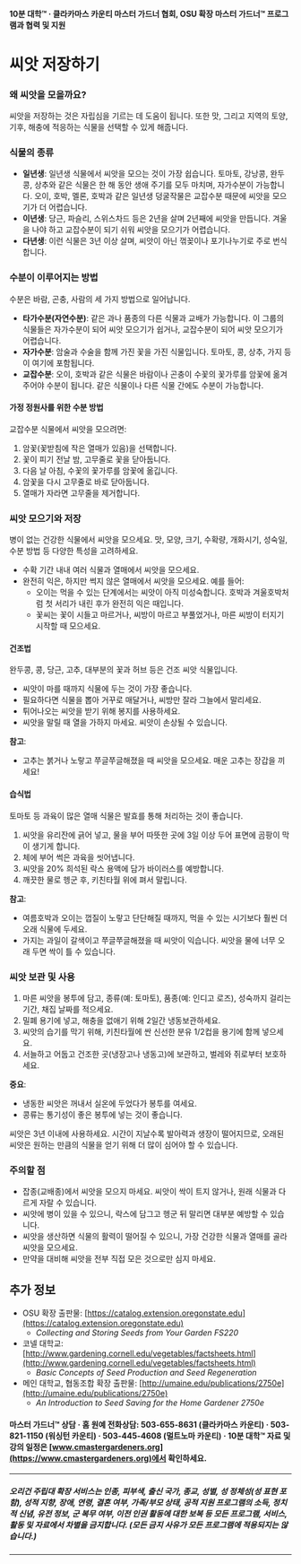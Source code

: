 #### 10분 대학™ · 클라카마스 카운티 마스터 가드너 협회, OSU 확장 마스터 가드너™ 프로그램과 협력 및 지원

# 씨앗 저장하기

### 왜 씨앗을 모을까요?
씨앗을 저장하는 것은 자립심을 기르는 데 도움이 됩니다. 또한 맛, 그리고 지역의 토양, 기후, 해충에 적응하는 식물을 선택할 수 있게 해줍니다.

### 식물의 종류

- **일년생**: 일년생 식물에서 씨앗을 모으는 것이 가장 쉽습니다. 토마토, 강낭콩, 완두콩, 상추와 같은 식물은 한 해 동안 생애 주기를 모두 마치며, 자가수분이 가능합니다. 오이, 호박, 멜론, 호박과 같은 일년생 덩굴작물은 교잡수분 때문에 씨앗을 모으기가 더 어렵습니다.
- **이년생**: 당근, 파슬리, 스위스차드 등은 2년을 살며 2년째에 씨앗을 만듭니다. 겨울을 나야 하고 교잡수분이 되기 쉬워 씨앗을 모으기가 어렵습니다.
- **다년생**: 이런 식물은 3년 이상 살며, 씨앗이 아닌 꺾꽂이나 포기나누기로 주로 번식합니다.

### 수분이 이루어지는 방법

수분은 바람, 곤충, 사람의 세 가지 방법으로 일어납니다.

- **타가수분(자연수분)**: 같은 과나 품종의 다른 식물과 교배가 가능합니다. 이 그룹의 식물들은 자가수분이 되어 씨앗 모으기가 쉽거나, 교잡수분이 되어 씨앗 모으기가 어렵습니다.
- **자가수분**: 암술과 수술을 함께 가진 꽃을 가진 식물입니다. 토마토, 콩, 상추, 가지 등이 여기에 포함됩니다.
- **교잡수분**: 오이, 호박과 같은 식물은 바람이나 곤충이 수꽃의 꽃가루를 암꽃에 옮겨주어야 수분이 됩니다. 같은 식물이나 다른 식물 간에도 수분이 가능합니다.

#### 가정 정원사를 위한 수분 방법

교잡수분 식물에서 씨앗을 모으려면:

1. 암꽃(꽃받침에 작은 열매가 있음)을 선택합니다.
2. 꽃이 피기 전날 밤, 고무줄로 꽃을 닫아둡니다.
3. 다음 날 아침, 수꽃의 꽃가루를 암꽃에 옮깁니다.
4. 암꽃을 다시 고무줄로 바로 닫아둡니다.
5. 열매가 자라면 고무줄을 제거합니다.

### 씨앗 모으기와 저장

병이 없는 건강한 식물에서 씨앗을 모으세요. 맛, 모양, 크기, 수확량, 개화시기, 성숙일, 수분 방법 등 다양한 특성을 고려하세요.

- 수확 기간 내내 여러 식물과 열매에서 씨앗을 모으세요.
- 완전히 익은, 하지만 썩지 않은 열매에서 씨앗을 모으세요. 예를 들어:
  - 오이는 먹을 수 있는 단계에서는 씨앗이 아직 미성숙합니다. 호박과 겨울호박처럼 첫 서리가 내린 후가 완전히 익은 때입니다.
  - 꽃씨는 꽃이 시들고 마르거나, 씨방이 마르고 부풀었거나, 마른 씨방이 터지기 시작할 때 모으세요.

#### 건조법

완두콩, 콩, 당근, 고추, 대부분의 꽃과 허브 등은 건조 씨앗 식물입니다.

- 씨앗이 마를 때까지 식물에 두는 것이 가장 좋습니다.
- 필요하다면 식물을 뽑아 거꾸로 매달거나, 씨방만 잘라 그늘에서 말리세요.
- 튀어나오는 씨앗을 받기 위해 봉지를 사용하세요.
- 씨앗을 말릴 때 열을 가하지 마세요. 씨앗이 손상될 수 있습니다.

**참고**:  
- 고추는 붉거나 노랗고 쭈글쭈글해졌을 때 씨앗을 모으세요. 매운 고추는 장갑을 끼세요!

#### 습식법

토마토 등 과육이 많은 열매 식물은 발효를 통해 처리하는 것이 좋습니다.

1. 씨앗을 유리잔에 긁어 넣고, 물을 부어 따뜻한 곳에 3일 이상 두어 표면에 곰팡이 막이 생기게 합니다.
2. 체에 부어 썩은 과육을 씻어냅니다.
3. 씨앗을 20% 희석된 락스 용액에 담가 바이러스를 예방합니다.
4. 깨끗한 물로 헹군 후, 키친타월 위에 펴서 말립니다.

**참고**:  
- 여름호박과 오이는 껍질이 노랗고 단단해질 때까지, 먹을 수 있는 시기보다 훨씬 더 오래 식물에 두세요.
- 가지는 과일이 갈색이고 쭈글쭈글해졌을 때 씨앗이 익습니다. 씨앗을 물에 너무 오래 두면 싹이 틀 수 있습니다.

### 씨앗 보관 및 사용

1. 마른 씨앗을 봉투에 담고, 종류(예: 토마토), 품종(예: 인디고 로즈), 성숙까지 걸리는 기간, 채집 날짜를 적으세요.
2. 밀폐 용기에 넣고, 해충을 없애기 위해 2일간 냉동보관하세요.
3. 씨앗의 습기를 막기 위해, 키친타월에 싼 신선한 분유 1/2컵을 용기에 함께 넣으세요.
4. 서늘하고 어둡고 건조한 곳(냉장고나 냉동고)에 보관하고, 벌레와 쥐로부터 보호하세요.

**중요**:  
- 냉동한 씨앗은 꺼내서 실온에 두었다가 봉투를 여세요.
- 콩류는 통기성이 좋은 봉투에 넣는 것이 좋습니다.

씨앗은 3년 이내에 사용하세요. 시간이 지날수록 발아력과 생장이 떨어지므로, 오래된 씨앗은 원하는 만큼의 식물을 얻기 위해 더 많이 심어야 할 수 있습니다.

### 주의할 점

- 잡종(교배종)에서 씨앗을 모으지 마세요. 씨앗이 싹이 트지 않거나, 원래 식물과 다르게 자랄 수 있습니다.
- 씨앗에 병이 있을 수 있으니, 락스에 담그고 헹군 뒤 말리면 대부분 예방할 수 있습니다.
- 씨앗을 생산하면 식물의 활력이 떨어질 수 있으니, 가장 건강한 식물과 열매를 골라 씨앗을 모으세요.
- 만약을 대비해 씨앗을 전부 직접 모은 것으로만 심지 마세요.

## 추가 정보

- OSU 확장 출판물: [https://catalog.extension.oregonstate.edu](https://catalog.extension.oregonstate.edu)  
  - *Collecting and Storing Seeds from Your Garden FS220*
- 코넬 대학교: [http://www.gardening.cornell.edu/vegetables/factsheets.html](http://www.gardening.cornell.edu/vegetables/factsheets.html)  
  - *Basic Concepts of Seed Production and Seed Regeneration*
- 메인 대학교, 협동조합 확장 출판물: [http://umaine.edu/publications/2750e](http://umaine.edu/publications/2750e)  
  - *An Introduction to Seed Saving for the Home Gardener 2750e*

#### 마스터 가드너™ 상담 · 홈 원예 전화상담: 503-655-8631 (클라카마스 카운티) · 503-821-1150 (워싱턴 카운티) · 503-445-4608 (멀트노마 카운티) · 10분 대학™ 자료 및 강의 일정은 [www.cmastergardeners.org](https://www.cmastergardeners.org)에서 확인하세요.

---

##### 오리건 주립대 확장 서비스는 인종, 피부색, 출신 국가, 종교, 성별, 성 정체성(성 표현 포함), 성적 지향, 장애, 연령, 결혼 여부, 가족/부모 상태, 공적 지원 프로그램의 소득, 정치적 신념, 유전 정보, 군 복무 여부, 이전 인권 활동에 대한 보복 등 모든 프로그램, 서비스, 활동 및 자료에서 차별을 금지합니다. (모든 금지 사유가 모든 프로그램에 적용되지는 않습니다.)
---